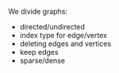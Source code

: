 We divide graphs:
* directed/undirected
* index type for edge/vertex
* deleting edges and vertices
* keep edges
* sparse/dense
